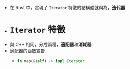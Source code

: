- 在 Rust 中，實現了 `Iterator` 特徵的結構體就稱為，**迭代器**
- # `Iterator` 特徵
- 與 C++ 相同，分成兩種，**適配器**和**消耗器**
- 適配器的函數宣告
	- ```rust
	  fn map(&self) -> impl Iterator
	  ```